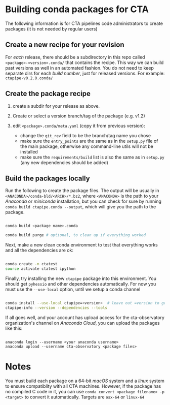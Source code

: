 Building conda packages for CTA
===============================

The following information is for CTA pipelines code administrators to
create packages (it is not needed by regular users)

Create a new recipe for your revision
-------------------------------------

For *each* release, there should be a subdirectory in this repo called `<package>-<version>.conda/`
that contains the recipe. This way we can build past versions as well in an automated fashion.  You do not need to keep separate dirs for each *build number*, just for released versions.  For example: `ctapipe-v0.2.0.conda/`

Create the package recipe
--------------------------

1. create a subdir for your release as above.
2. Create or select a version branch/tag of the package (e.g. v1.2)
3. edit  `<package>.conda/meta.yaml` (copy it from previous version):

   - change the `git_rev` field to be the branch/tag name you chose
   - make sure the `entry_points` are the same as in the `setup.py`
     file of the main package, otherwise any command-line utils will not be
     installed
   - make sure the `requirements/build` list is also the same as in
     `setup.py` (any new dependencies should be added)


Build the packages locally
--------------------------

Run the following to create the package files.  The output will be
usually in `<ANACONDA>/conda-bld/<ARCH>/*.bz2`, where `<ANACONDA>` is
the path to your *Anaconda* or *miniconda* installation, but you can
check for sure by running `conda build ctapipe.conda --output`, which
will give you the path to the package.

```sh

conda build <package name>.conda

conda build purge # optional, to clean up if everything worked

```

Next, make a new clean conda environment to test that everything works
and all the dependencies are ok:

```sh

conda create -n ctatest
source activate ctatest ipython

```

Finally, try installing the new `ctapipe` package into this
environment. You should get `pyhessio` and other dependencies
automatically. For now you must use the `--use-local` option, until we
setup a conda channel

```sh

conda install --use-local ctapipe=<version>  # leave out =version to get latest
ctapipe-info --version --dependencies --tools

```

If all goes well, and your account has upload access for the
cta-observatory organization's channel on *Anaconda Cloud*, you can upload the
packages like this:

```

anaconda login --username <your anaconda username>
anaconda upload --username cta-observatory <package files>

```

Notes
=====

You must build each package on a 64-bit *macOS* system and a *linux*
system to ensure compatiblity with all CTA machines.  However, if the
package has no compiled C code in it, you can use `conda convert
<package filename> -p <target>` to convert it automatically.  Targets
are `osx-64` or `linux-64`
